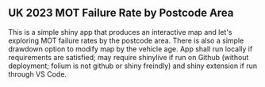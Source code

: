 ## UK 2023 MOT Failure Rate by Postcode Area
This is a simple shiny app that produces an interactive map and let's exploring MOT failure rates by the postcode area. There is also a simple drawdown option to modify map by the vehicle age.
App shall run locally if requirements are satisfied; may require shinylive if run on Github (without deployment; folium is not github or shiny freindly) and shiny extension if run through VS Code.


